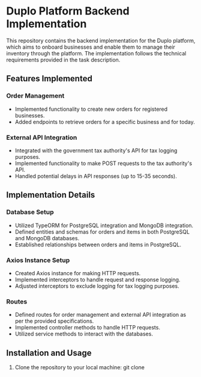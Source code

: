 # Duplo Platform Backend Implementation

This repository contains the backend implementation for the Duplo platform, which aims to onboard businesses and enable them to manage their inventory through the platform. The implementation follows the technical requirements provided in the task description.

## Features Implemented

### Order Management
- Implemented functionality to create new orders for registered businesses.
- Added endpoints to retrieve orders for a specific business and for today.

### External API Integration
- Integrated with the government tax authority's API for tax logging purposes.
- Implemented functionality to make POST requests to the tax authority's API.
- Handled potential delays in API responses (up to 15-35 seconds).

## Implementation Details

### Database Setup
- Utilized TypeORM for PostgreSQL integration and MongoDB integration.
- Defined entities and schemas for orders and items in both PostgreSQL and MongoDB databases.
- Established relationships between orders and items in PostgreSQL.

### Axios Instance Setup
- Created Axios instance for making HTTP requests.
- Implemented interceptors to handle request and response logging.
- Adjusted interceptors to exclude logging for tax logging purposes.

### Routes
- Defined routes for order management and external API integration as per the provided specifications.
- Implemented controller methods to handle HTTP requests.
- Utilized service methods to interact with the databases.

## Installation and Usage

1. Clone the repository to your local machine:
git clone <repository-url>


